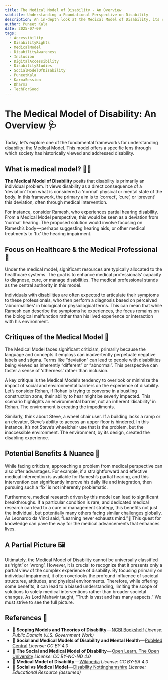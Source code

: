 ```yaml
---
title: The Medical Model of Disability - An Overview
subtitle: Understanding a Foundational Perspective on Disability
description: An in-depth look at the Medical Model of Disability, its core tenets, critiques, and surprising benefits. Learn how this model shapes our understanding of disability.
author: Puneet Kala
date: 2025-07-09
tags:
  - Accessibility
  - DisabilityRights
  - MedicalModel
  - DisabilityAwareness
  - Inclusion
  - DigitalAccessibility
  - DisabilityStudies
  - SocialModelOfDisability
  - PuneetKala
  - KarmaSession
  - Dharma
  - TechForGood
---
```

# The Medical Model of Disability: An Overview 🩺

Today, let’s explore one of the fundamental frameworks for understanding disability: the Medical Model. This model offers a specific lens through which society has historically viewed and addressed disability.

## What is medical model? 🧑‍⚕️

**The Medical Model of Disability** posits that disability is primarily an individual problem. It views disability as a direct consequence of a ‘deviation’ from what is considered a ‘normal’ physical or mental state of the body. In this framework, the primary aim is to ‘correct’, ‘cure’, or ‘prevent’ this deviation, often through medical intervention.

For instance, consider Ramesh, who experiences partial hearing disability. From a Medical Model perspective, this would be seen as a deviation from ‘normal’ hearing. The proposed solution would involve focusing on Ramesh’s body — perhaps suggesting hearing aids, or other medical treatments to ‘fix’ the hearing impairment.

## Focus on Healthcare & the Medical Professional 🏥

Under the medical model, significant resources are typically allocated to the healthcare systems. The goal is to enhance medical professionals’ capacity to diagnose, cure, or manage disabilities. The medical professional stands as the central authority in this model.

Individuals with disabilities are often expected to articulate their symptoms to these professionals, who then perform a diagnosis based on perceived ‘abnormalities’ in biological or physiological terms. This can mean that while Ramesh can describe the symptoms he experiences, the focus remains on the biological malfunction rather than his lived experience or interaction with his environment.

## Critiques of the Medical Model 💬

The Medical Model faces significant criticism, primarily because the language and concepts it employs can inadvertently perpetuate negative labels and stigma. Terms like “deviation” can lead to people with disabilities being viewed as inherently “different” or “abnormal”. This perspective can foster a sense of ‘otherness’ rather than inclusion.

A key critique is the Medical Model’s tendency to overlook or minimize the impact of social and environmental barriers on the experience of disability. Let’s consider Rohan, if Rohan is trying to converse in a bustling construction zone, their ability to hear might be severly impacted. This scenario highlights an environmental barrier, not an inherent ‘disability’ in Rohan. The environment is creating the impediments.

Similarly, think about Steve, a wheel chair user. If a building lacks a ramp or an elevator, Steve’s ability to access an upper floor is hindered. In this instance, it’s not Steve’s wheelchair use that is the problem, but the inaccessible environment. The environment, by its design, created the disabling experience.

## Potential Benefits & Nuance 🤔

While facing criticism, approaching a problem from medical perspective can also offer advantages. For example, if a straightforward and effective medical intervention is available for Ramesh’s partial hearing, and this intervention can significantly improve his daily life and integration, then pursuing such a ‘fix’ is not inherently problematic.

Furthermore, medical research driven by this model can lead to significant breakthroughs. If a particular condition is rare, and dedicated medical research can lead to a cure or management strategy, this benefits not just the individual, but potentially many others facing similar challenges globally. As Leonardo da Vinci said, “Learning never exhausts mind.”🌱 This quest for knowledge can pave the way for the medical advancements that enhances lives.

## A Partial Picture 🖼️

Ultimately, the Medical Model of Disability cannot be universally classified as ‘right’ or ‘wrong’. However, it is crucial to recognize that it presents only a partial view of the complex experience of disability. By focusing primarily on individual impairment, it often overlooks the profound influence of societal structures, attitudes, and physical environments. Therefore, while offering some benefits, it can lead to a biased understanding, limiting the scope of solutions to solely medical interventions rather than broader societal changes. As Lord Mahavir taught, “Truth is vast and has many aspects.” We must strive to see the full picture.

## References 📖

- 🥇 **Scoping Models and Theories of Disability** — [NCBI Bookshelf](https://www.ncbi.nlm.nih.gov/books/NBK378951/) _License: Public Domain (U.S. Government Work)_
- 🥇 **Social and Medical Models of Disability and Mental Health** — [PubMed Central](https://www.ncbi.nlm.nih.gov/pmc/articles/PMC6312522/) _License: CC BY 4.0_
- 🥈 **The Social and Medical Model of Disability** — [Open Learn, The Open University](https://www.open.edu/openlearn/education-development/education-careers/accessibility-elearning/content-section-1.2.1) _License: CC BY-NC-ND 4.0_
- 🥉 **Medical Model of Disability** — [Wikipedia](https://en.wikipedia.org/wiki/Medical_model_of_disability) _License: CC BY-SA 4.0_
- 🥉 **Social vs Medical Model** — [Disability Nottinghamshire](https://www.disabilitynottinghamshire.org.uk/index.php/about/social-model-vs-medical-model-of-disability/) _License: Educational Resource (assumed)_